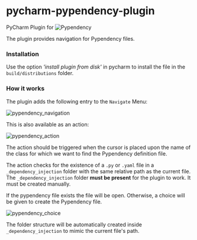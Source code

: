 # pycharm-pypendency-plugin
PyCharm Plugin for ![Pypendency](https://pypi.org/project/pypendency/)

The plugin provides navigation for Pypendency files.

### Installation
Use the option *'install plugin from disk'* in pycharm to install the file in the `build/distributions` folder.

### How it works
The plugin adds the following entry to the `Navigate` Menu:

![pypendency_navigation](https://user-images.githubusercontent.com/33334531/99075928-95110f00-25ba-11eb-9a52-b840f7505f3b.png)

This is also available as an action:

![pypendency_action](https://user-images.githubusercontent.com/33334531/99076020-c1c52680-25ba-11eb-9d96-7c369c465eb1.png)

The action should be triggered when the cursor is placed upon the name of the class for which we want to find the Pypendency definition file.

The action checks for the existence of a `.py` or `.yaml` file in a `_dependency_injection` folder with the same relative path as the current file.
The `_dependency_injection` folder **must be present** for the plugin to work. It must be created manually.

If the pypendency file exists the file will be open. Otherwise, a choice will be given to create the Pypendency file. 

![pypendency_choice](https://user-images.githubusercontent.com/33334531/99076339-444de600-25bb-11eb-92d8-9453cc2a5e25.png)

The folder structure will be automatically created inside `_dependency_injection` to mimic the current file's path.
